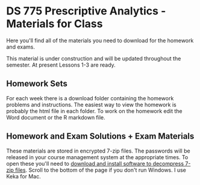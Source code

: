 # DS 775 Prescriptive Analytics - Materials for Class

Here you'll find all of the materials you need to download for the homework and exams.

This material is under construction and will be updated throughout the semester.  At present Lessons 1-3 are ready.

## Homework Sets

For each week there is a download folder containing the homework problems and instructions. The easiest way to view the homework is probably the html file in each folder.  To work on the homework edit the Word document or the R markdown file.

## Homework and Exam Solutions + Exam Materials

These materials are stored in encrypted 7-zip files.  The passwords will be released in your course management system at the appropriate times.  To open these you'll need to [download and install software to decompress 7-zip files](https://www.7-zip.org/download.html).  Scroll to the bottom of the page if you don't run Windows.  I use Keka for Mac.

